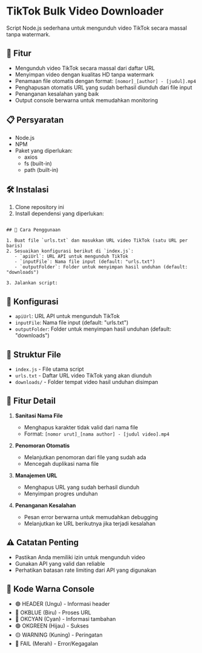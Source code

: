 # TikTok Bulk Video Downloader

Script Node.js sederhana untuk mengunduh video TikTok secara massal tanpa watermark.

## 🚀 Fitur

- Mengunduh video TikTok secara massal dari daftar URL
- Menyimpan video dengan kualitas HD tanpa watermark
- Penamaan file otomatis dengan format: `[nomor]_[author] - [judul].mp4`
- Penghapusan otomatis URL yang sudah berhasil diunduh dari file input
- Penanganan kesalahan yang baik
- Output console berwarna untuk memudahkan monitoring

## 📋 Persyaratan

- Node.js
- NPM
- Paket yang diperlukan:
  - axios
  - fs (built-in)
  - path (built-in)

## 🛠️ Instalasi

1. Clone repository ini
2. Install dependensi yang diperlukan:
```

## 📝 Cara Penggunaan

1. Buat file `urls.txt` dan masukkan URL video TikTok (satu URL per baris)
2. Sesuaikan konfigurasi berikut di `index.js`:
   - `apiUrl`: URL API untuk mengunduh TikTok
   - `inputFile`: Nama file input (default: "urls.txt")
   - `outputFolder`: Folder untuk menyimpan hasil unduhan (default: "downloads")

3. Jalankan script:
```

## 🔧 Konfigurasi

- `apiUrl`: URL API untuk mengunduh TikTok
- `inputFile`: Nama file input (default: "urls.txt")
- `outputFolder`: Folder untuk menyimpan hasil unduhan (default: "downloads")

## 📂 Struktur File

- `index.js` - File utama script
- `urls.txt` - Daftar URL video TikTok yang akan diunduh
- `downloads/` - Folder tempat video hasil unduhan disimpan

## 🎯 Fitur Detail

1. **Sanitasi Nama File**
   - Menghapus karakter tidak valid dari nama file
   - Format: `[nomor urut]_[nama author] - [judul video].mp4`

2. **Penomoran Otomatis**
   - Melanjutkan penomoran dari file yang sudah ada
   - Mencegah duplikasi nama file

3. **Manajemen URL**
   - Menghapus URL yang sudah berhasil diunduh
   - Menyimpan progres unduhan

4. **Penanganan Kesalahan**
   - Pesan error berwarna untuk memudahkan debugging
   - Melanjutkan ke URL berikutnya jika terjadi kesalahan

## ⚠️ Catatan Penting

- Pastikan Anda memiliki izin untuk mengunduh video
- Gunakan API yang valid dan reliable
- Perhatikan batasan rate limiting dari API yang digunakan

## 🎨 Kode Warna Console

- 🟣 HEADER (Ungu) - Informasi header
- 🔵 OKBLUE (Biru) - Proses URL
- 🔷 OKCYAN (Cyan) - Informasi tambahan
- 🟢 OKGREEN (Hijau) - Sukses
- 🟡 WARNING (Kuning) - Peringatan
- 🔴 FAIL (Merah) - Error/Kegagalan
